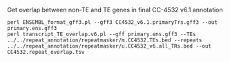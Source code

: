 







Get overlap between non-TE and TE genes in final CC-4532 v6.1 annotation

```
perl ENSEMBL_format_gff3.pl --gff3 CC4532_v6.1.primaryTrs.gff3 --out primary.ens.gff3
perl transcript_TE_overlap.v6.pl --gff primary.ens.gff3 --TEs ../../repeat_annotation/repeatmasker/m.CC4532.TEs.bed --repeats ../../repeat_annotation/repeatmasker/u.CC4532_v6.all_TRs.bed --out CC4532.repeat_overlap.tsv
```
